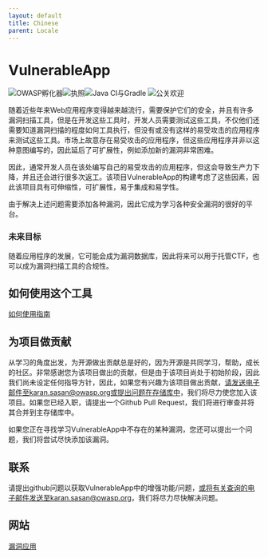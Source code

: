 ```yaml
---
layout: default
title: Chinese
parent: Locale
---
```

# VulnerableApp

![OWASP孵化器](https://img.shields.io/badge/owasp-incubator-blue.svg)[](https://opensource.org/licenses/Apache-2.0)![执照](https://img.shields.io/badge/License-Apache%202.0-blue.svg)![Java CI与Gradle](https://github.com/SasanLabs/VulnerableApp/workflows/Java%20CI%20with%20Gradle/badge.svg) [](http://makeapullrequest.com)![公关欢迎](https://img.shields.io/badge/PRs-welcome-brightgreen.svg?style=flat-square)

随着近些年来Web应用程序变得越来越流行，需要保护它们的安全，并且有许多漏洞扫描工具，但是在开发这些工具时，开发人员需要测试这些工具，不仅他们还需要知道漏洞扫描的程度如何工具执行，但没有或没有这样的易受攻击的应用程序来测试这些工具。市场上故意存在易受攻击的应用程序，但这些应用程序并非以这种意图编写的，因此延后了可扩展性，例如添加新的漏洞非常困难。

因此，通常开发人员在该处编写自己的易受攻击的应用程序，但这会导致生产力下降，并且还会进行很多次返工。该项目VulnerableApp的构建考虑了这些因素，因此该项目具有可伸缩性，可扩展性，易于集成和易学性。

由于解决上述问题需要添加各种漏洞，因此它成为学习各种安全漏洞的很好的平台。

### 未来目标

随着应用程序的发展，它可能会成为漏洞数据库，因此将来可以用于托管CTF，也可以成为漏洞扫描工具的合规性。

## 如何使用这个工具

[如何使用指南](https://github.com/SasanLabs/VulnerableApp/blob/master/HOW-TO-USE.md)

## 为项目做贡献

从学习的角度出发，为开源做出贡献总是好的，因为开源是共同学习，帮助，成长的社区。非常感谢您为该项目做出的贡献，但是由于该项目尚处于初始阶段，因此我们尚未设定任何指导方针，因此，如果您有兴趣为该项目做出贡献，请发送电子邮件至karan.sasan@owasp.org或提出问题在存储库中，我们将尽力使您加入该项目。如果您已经入职，请提出一个Github Pull Request，我们将进行审查并将其合并到主存储库中。

如果您正在寻找学习VulnerableApp中不存在的某种漏洞，您还可以提出一个问题，我们将尝试尽快添加该漏洞。

## 联系

请提出github问题以获取VulnerableApp中的增强功能/问题，或将有关查询的电子邮件发送至karan.sasan@owasp.org，我们将尽力尽快解决问题。

## 网站

[漏洞应用](https://owasp.org/www-project-vulnerableapp/)
